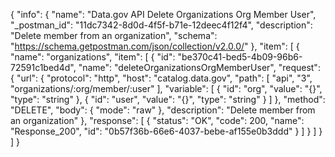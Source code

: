 {
  "info": {
    "name": "Data.gov API Delete Organizations Org Member User",
    "_postman_id": "11dc7342-8d0d-4f5f-b71e-12deec4f12f4",
    "description": "Delete member from an organization",
    "schema": "https://schema.getpostman.com/json/collection/v2.0.0/"
  },
  "item": [
    {
      "name": "organizations",
      "item": [
        {
          "id": "be370c41-bed5-4b09-96b6-72591c1bed4d",
          "name": "deleteOrganizationsOrgMemberUser",
          "request": {
            "url": {
              "protocol": "http",
              "host": "catalog.data.gov",
              "path": [
                "api",
                "3",
                "organizations/:org/member/:user"
              ],
              "variable": [
                {
                  "id": "org",
                  "value": "{}",
                  "type": "string"
                },
                {
                  "id": "user",
                  "value": "{}",
                  "type": "string"
                }
              ]
            },
            "method": "DELETE",
            "body": {
              "mode": "raw"
            },
            "description": "Delete member from an organization"
          },
          "response": [
            {
              "status": "OK",
              "code": 200,
              "name": "Response_200",
              "id": "0b57f36b-66e6-4037-bebe-af155e0b3ddd"
            }
          ]
        }
      ]
    }
  ]
}